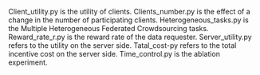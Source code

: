 Client_utility.py is the utility of clients.
Clients_number.py is the effect of a change in the number of participating clients.
Heterogeneous_tasks.py is the Multiple Heterogeneous Federated Crowdsourcing tasks.
Reward_rate_r.py is the reward rate of the data requester.
Server_utility.py refers to the utility on the server side.
Tatal_cost-py refers to the total incentive cost on the server side.
Time_control.py is the ablation experiment.
